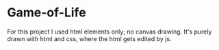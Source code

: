 # Game-of-Life

For this project I used html elements only; no canvas drawing. It's purely drawn with html and css, where the html gets edited by js.
